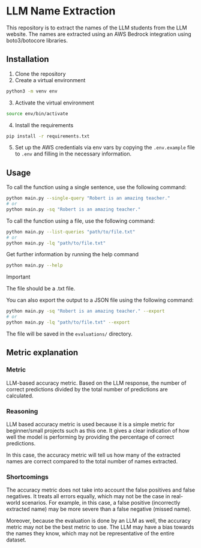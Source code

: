 # LLM Name Extraction

This repository is to extract the names of the LLM students from the LLM website.
The names are extracted using an AWS Bedrock integration using boto3/botocore libraries.

## Installation

1. Clone the repository
2. Create a virtual environment

```bash
python3 -m venv env
```

3. Activate the virtual environment

```bash
source env/bin/activate
```

4. Install the requirements

```bash
pip install -r requirements.txt
```

5. Set up the AWS credentials via env vars by copying the `.env.example` file to `.env` and filling in the necessary information.

## Usage

To call the function using a single sentence, use the following command:

```bash
python main.py --single-query "Robert is an amazing teacher."
# or
python main.py -sq "Robert is an amazing teacher."
```

To call the function using a file, use the following command:

```bash
python main.py --list-queries "path/to/file.txt"
# or
python main.py -lq "path/to/file.txt"
```

Get further information by running the help command

```bash
python main.py --help
```

> [!IMPORTANT]
> The file should be a .txt file.

You can also export the output to a JSON file using the following command:

```bash
python main.py -sq "Robert is an amazing teacher." --export
# or
python main.py -lq "path/to/file.txt" --export
```

The file will be saved in the `evaluations/` directory.

## Metric explanation

### Metric

LLM-based accuracy metric. Based on the LLM response, the number of correct predictions divided by the total number of predictions are calculated.

### Reasoning

LLM based accuracy metric is used because it is a simple metric for beginner/small projects such as this one. It gives a clear indication of how well the model is performing by providing the percentage of correct predictions.

In this case, the accuracy metric will tell us how many of the extracted names are correct compared to the total number of names extracted.

### Shortcomings

The accuracy metric does not take into account the false positives and false negatives. It treats all errors equally, which may not be the case in real-world scenarios. For example, in this case, a false positive (incorrectly extracted name) may be more severe than a false negative (missed name).

Moreover, because the evaluation is done by an LLM as well, the accuracy metric may not be the best metric to use. The LLM may have a bias towards the names they know, which may not be representative of the entire dataset.
